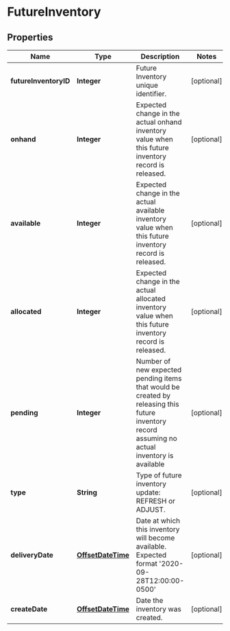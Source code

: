 
# FutureInventory

## Properties
Name | Type | Description | Notes
------------ | ------------- | ------------- | -------------
**futureInventoryID** | **Integer** | Future Inventory unique identifier. |  [optional]
**onhand** | **Integer** | Expected change in the actual onhand inventory value when this future inventory record is released. |  [optional]
**available** | **Integer** | Expected change in the actual available inventory value when this future inventory record is released. |  [optional]
**allocated** | **Integer** | Expected change in the actual allocated inventory value when this future inventory record is released. |  [optional]
**pending** | **Integer** | Number of new expected pending items that would be created by releasing this future inventory record assuming no actual inventory is available |  [optional]
**type** | **String** | Type of future inventory update: REFRESH or ADJUST. |  [optional]
**deliveryDate** | [**OffsetDateTime**](OffsetDateTime.md) | Date at which this inventory will become available. Expected format &#39;2020-09-28T12:00:00-0500&#39; |  [optional]
**createDate** | [**OffsetDateTime**](OffsetDateTime.md) | Date the inventory was created. |  [optional]



